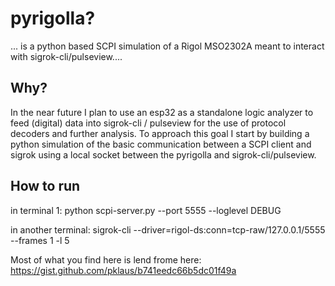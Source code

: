 # pyrigolla?
... is a python based SCPI simulation of a Rigol MSO2302A meant to interact with sigrok-cli/pulseview....

## Why?
In the near future I plan to use an esp32 as a standalone logic analyzer to feed (digital) data into sigrok-cli / pulseview for the use of protocol decoders and further analysis.
To approach this goal I start by building a python simulation of the basic communication between a SCPI client and sigrok using a local socket between the pyrigolla and sigrok-cli/pulseview.


## How to run
in terminal 1: 
python scpi-server.py --port 5555 --loglevel DEBUG

in another terminal:
sigrok-cli --driver=rigol-ds:conn=tcp-raw/127.0.0.1/5555 --frames 1 -l 5


Most of what you find here is lend frome here: https://gist.github.com/pklaus/b741eedc66b5dc01f49a

